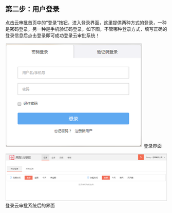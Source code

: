## 第二步：用户登录

点击云审批首页中的“登录”按钮，进入登录界面，这里提供两种方式的登录，一种是密码登录，另一种是手机验证码登录，如下图，不管哪种登录方式，填写正确的登录信息后点击登录即可成功登录云审批系统！


![](/articles/approval/2-/images/image_06.png)
登录界面


![](/articles/approval/2-/images/image_07.png)
登录云审批系统后的界面
